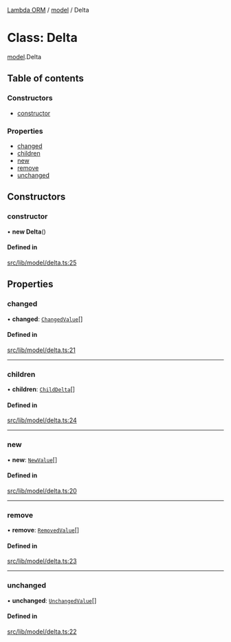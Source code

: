 [Lambda ORM](../README.md) / [model](../modules/model.md) / Delta

# Class: Delta

[model](../modules/model.md).Delta

## Table of contents

### Constructors

- [constructor](model.Delta.md#constructor)

### Properties

- [changed](model.Delta.md#changed)
- [children](model.Delta.md#children)
- [new](model.Delta.md#new)
- [remove](model.Delta.md#remove)
- [unchanged](model.Delta.md#unchanged)

## Constructors

### constructor

• **new Delta**()

#### Defined in

[src/lib/model/delta.ts:25](https://github.com/FlavioLionelRita/lambdaorm/blob/baac5cd/src/lib/model/delta.ts#L25)

## Properties

### changed

• **changed**: [`ChangedValue`](../interfaces/model.ChangedValue.md)[]

#### Defined in

[src/lib/model/delta.ts:21](https://github.com/FlavioLionelRita/lambdaorm/blob/baac5cd/src/lib/model/delta.ts#L21)

___

### children

• **children**: [`ChildDelta`](../interfaces/model.ChildDelta.md)[]

#### Defined in

[src/lib/model/delta.ts:24](https://github.com/FlavioLionelRita/lambdaorm/blob/baac5cd/src/lib/model/delta.ts#L24)

___

### new

• **new**: [`NewValue`](../interfaces/model.NewValue.md)[]

#### Defined in

[src/lib/model/delta.ts:20](https://github.com/FlavioLionelRita/lambdaorm/blob/baac5cd/src/lib/model/delta.ts#L20)

___

### remove

• **remove**: [`RemovedValue`](../interfaces/model.RemovedValue.md)[]

#### Defined in

[src/lib/model/delta.ts:23](https://github.com/FlavioLionelRita/lambdaorm/blob/baac5cd/src/lib/model/delta.ts#L23)

___

### unchanged

• **unchanged**: [`UnchangedValue`](../interfaces/model.UnchangedValue.md)[]

#### Defined in

[src/lib/model/delta.ts:22](https://github.com/FlavioLionelRita/lambdaorm/blob/baac5cd/src/lib/model/delta.ts#L22)
